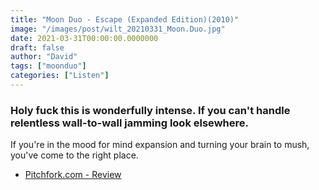 ```yaml
---
title: "Moon Duo - Escape (Expanded Edition)(2010)"
image: "/images/post/wilt_20210331_Moon.Duo.jpg"
date: 2021-03-31T00:00:00.0000000
draft: false
author: "David"
tags: ["moonduo"]
categories: ["Listen"]
---
```

### Holy fuck this is wonderfully intense. If you can't handle relentless wall-to-wall jamming look elsewhere.

 If you're in the mood for mind expansion and turning your brain to mush, you've come to the right place.

-  [Pitchfork.com - Review](https://pitchfork.com/reviews/albums/14117-escape/)